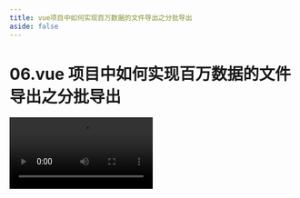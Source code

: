 ```yaml
---
title: vue项目中如何实现百万数据的文件导出之分批导出
aside: false
---
```


# 06.vue 项目中如何实现百万数据的文件导出之分批导出

<video autoplay src="http://qn.chinavanes.com/exportData/06.vue项目中如何实现百万数据的文件导出之分批导出.mp4" controls controlsList="nodownload" width="50%"/>
